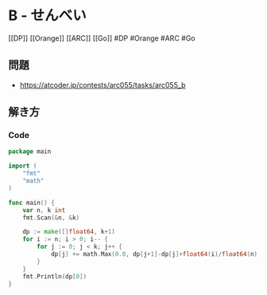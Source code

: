 # B - せんべい
[[DP]] [[Orange]] [[ARC]] [[Go]]
#DP #Orange #ARC #Go 

## 問題
- https://atcoder.jp/contests/arc055/tasks/arc055_b

## 解き方
### Code
```go
package main

import (
	"fmt"
	"math"
)

func main() {
	var n, k int
	fmt.Scan(&n, &k)

	dp := make([]float64, k+1)
	for i := n; i > 0; i-- {
		for j := 0; j < k; j++ {
			dp[j] += math.Max(0.0, dp[j+1]-dp[j]+float64(i)/float64(n)) / float64(i)
		}
	}
	fmt.Println(dp[0])
}
```